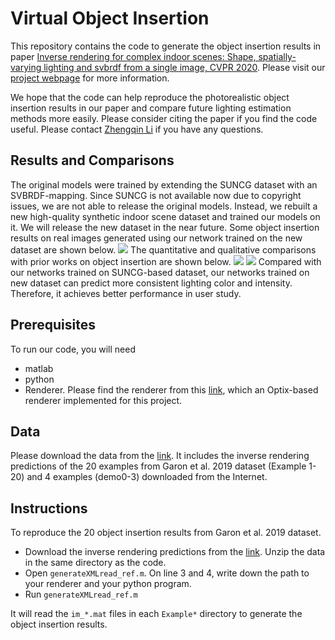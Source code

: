 # Virtual Object Insertion
This repository contains the code to generate the object insertion results in paper [Inverse rendering for complex indoor scenes: Shape, spatially-varying lighting and svbrdf from a single image, CVPR 2020](https://drive.google.com/file/d/17K3RrWQ48gQynOhZHq1g5sQgjLjoMiPk/view). Please visit our [project webpage](http://cseweb.ucsd.edu/~viscomp/projects/CVPR20InverseIndoor/) for more information. 

We hope that the code can help reproduce the photorealistic object insertion results in our paper and compare future lighting estimation methods more easily. Please consider citing the paper if you find the code useful. Please contact [Zhengqin Li](zhl378@eng.ucsd.edu) if you have any questions.

## Results and Comparisons
The original models were trained by extending the SUNCG dataset with an SVBRDF-mapping. Since SUNCG is not available now due to copyright issues, we are not able to release the original models. Instead, we rebuilt a new high-quality synthetic indoor scene dataset and trained our models on it. We will release the new dataset in the near future. Some object insertion results on real images generated using our network trained on the new dataset are shown below.
![](http://cseweb.ucsd.edu/~viscomp/projects/CVPR20InverseIndoor/github/objectInsertion_test.png)
The quantitative and qualitative comparisons with prior works on object insertion are shown below. 
![](http://cseweb.ucsd.edu/~viscomp/projects/CVPR20InverseIndoor/github/objectInsertion.png)
![](http://cseweb.ucsd.edu/~viscomp/projects/CVPR20InverseIndoor/github/quantitative_objectInsertion.png)
Compared with our networks trained on SUNCG-based dataset, our networks trained on new dataset can predict more consistent lighting color and intensity. Therefore, it achieves better performance in user study. 

## Prerequisites
To run our code, you will need
* matlab
* python 
* Renderer. Please find the renderer from this [link](https://github.com/lzqsd/OptixRenderer), which an Optix-based renderer implemented for this project.

## Data 
Please download the data from the [link](http://cseweb.ucsd.edu/~viscomp/projects/CVPR20InverseIndoor/objectInsertion.ziphttp://cseweb.ucsd.edu/~viscomp/projects/CVPR20InverseIndoor/objectInsertion_test.zip). It includes the inverse rendering predictions of the 20 examples from Garon et al. 2019 dataset (Example 1-20) and 4 examples (demo0-3) downloaded from the Internet. 

## Instructions
To reproduce the 20 object insertion results from Garon et al. 2019 dataset.
* Download the inverse rendering predictions from the [link](http://cseweb.ucsd.edu/~viscomp/projects/CVPR20InverseIndoor/objectInsertion.ziphttp://cseweb.ucsd.edu/~viscomp/projects/CVPR20InverseIndoor/objectInsertion_test.zip). Unzip the data in the same directory as the code. 
* Open `generateXMLread_ref.m`. On line 3 and 4, write down the path to your renderer and your python program. 
* Run `generateXMLread_ref.m`

It will read the `im_*.mat` files in each `Example*` directory to generate the object insertion results. 
